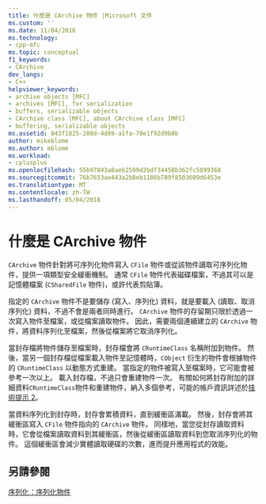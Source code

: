 ```yaml
---
title: 什麼是 CArchive 物件 |Microsoft 文件
ms.custom: ''
ms.date: 11/04/2016
ms.technology:
- cpp-mfc
ms.topic: conceptual
f1_keywords:
- CArchive
dev_langs:
- C++
helpviewer_keywords:
- archive objects [MFC]
- archives [MFC], for serialization
- buffers, serializable objects
- CArchive class [MFC], about CArchive class [MFC]
- buffering, serializable objects
ms.assetid: 843f1825-288d-4d89-a1fa-70e1f92d9b8b
author: mikeblome
ms.author: mblome
ms.workload:
- cplusplus
ms.openlocfilehash: 55b97843a8aeb2599d2bdf34458b362fc5899368
ms.sourcegitcommit: 76b7653ae443a2b8eb1186b789f8503609d6453e
ms.translationtype: MT
ms.contentlocale: zh-TW
ms.lasthandoff: 05/04/2018
---
```

# <a name="what-is-a-carchive-object"></a>什麼是 CArchive 物件
`CArchive` 物件針對將可序列化物件寫入 `CFile` 物件或從該物件讀取可序列化物件，提供一項類型安全緩衝機制。 通常 `CFile` 物件代表磁碟檔案，不過其可以是記憶體檔案 (`CSharedFile` 物件)，或許代表剪貼簿。  
  
 指定的 `CArchive` 物件不是要儲存 (寫入、序列化) 資料，就是要載入 (讀取、取消序列化) 資料，不過不會是兩者同時進行。 `CArchive` 物件的存留期只限於透過一次寫入物件至檔案，或從檔案讀取物件。 因此，需要兩個連續建立的 `CArchive` 物件，將資料序列化至檔案，然後從檔案將它取消序列化。  
  
 當封存檔將物件儲存至檔案時，封存檔會將 `CRuntimeClass` 名稱附加到物件。 然後，當另一個封存檔從檔案載入物件至記憶體時，`CObject` 衍生的物件會根據物件的 `CRuntimeClass` 以動態方式重建。 當指定的物件被寫入至檔案時，它可能會被參考一次以上。 載入封存檔，不過只會重建物件一次。 有關如何將封存附加的詳細資料`CRuntimeClass`物件和重建物件，納入多個參考，可能的帳戶資訊詳述於[技術提示 2](../mfc/tn002-persistent-object-data-format.md)。  
  
 當資料序列化到封存時，封存會累積資料，直到緩衝區滿載。 然後，封存會將其緩衝區寫入 `CFile` 物件指向的 `CArchive` 物件。 同樣地，當您從封存讀取資料時，它會從檔案讀取資料到其緩衝區，然後從緩衝區讀取資料到您取消序列化的物件。 這個緩衝區會減少實體讀取硬碟的次數，進而提升應用程式的效能。  
  
## <a name="see-also"></a>另請參閱  
 [序列化：序列化物件](../mfc/serialization-serializing-an-object.md)

